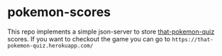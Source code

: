 # pokemon-scores

This repo implements a simple json-server to store [that-pokemon-quiz](https://github.com/StheffanyHadlich/that-pokemon-quiz) scores. If you want to checkout the game you can go to ``https://that-pokemon-quiz.herokuapp.com/``
